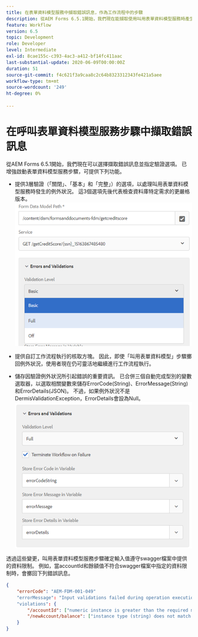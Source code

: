 ```yaml
---
title: 在表單資料模型服務中擷取錯誤訊息，作為工作流程中的步驟
description: 從AEM Forms 6.5.1開始，我們現在能擷取使用叫用表單資料模型服務時產生的錯誤訊息，做為AEM Workflow中的步驟。 工作流程。
feature: Workflow
version: 6.5
topic: Development
role: Developer
level: Intermediate
exl-id: 8cae155c-c393-4ac3-a412-bf14fc411aac
last-substantial-update: 2020-06-09T00:00:00Z
duration: 51
source-git-commit: f4c621f3a9caa8c2c64b8323312343fe421a5aee
workflow-type: tm+mt
source-wordcount: '249'
ht-degree: 0%

---
```


# 在呼叫表單資料模型服務步驟中擷取錯誤訊息

從AEM Forms 6.5.1開始，我們現在可以選擇擷取錯誤訊息並指定驗證選項。 已增強啟動表單資料模型服務步驟，可提供下列功能。

* 提供3層驗證（「關閉」、「基本」和「完整」）的選項，以處理叫用表單資料模型服務時發生的例外狀況。 這3個選項先後代表檢查資料庫特定需求的更嚴格版本。
  ![validation-levels](assets/validation-level.PNG)

* 提供自訂工作流程執行的核取方塊。 因此，即使「叫用表單資料模型」步驟擲回例外狀況，使用者現在仍可靈活地繼續進行工作流程執行。

* 儲存因驗證例外狀況所引起錯誤的重要資訊。 已合併三個自動完成型別的變數選取器，以選取相關變數來儲存ErrorCode(String)、ErrorMessage(String)和ErrorDetails(JSON)。 不過，如果例外狀況不是DermisValidationException，ErrorDetails會設為Null。
  ![擷取錯誤訊息](assets/fdm-error-details.PNG)

透過這些變更，叫用表單資料模型服務步驟確定輸入值遵守swagger檔案中提供的資料限制。 例如，當accountId和餘額值不符合swagger檔案中指定的資料限制時，會擲回下列錯誤訊息。

```json
{
    "errorCode": "AEM-FDM-001-049"
    "errorMessage": "Input validations failed during operation execution"
    "violations": {
        "/accountId": ["numeric instance is greater than the required maximum (maximum: 20, found: 97)"],
        "/newAccount/balance": ["instance type (string) does not match any allowed primitive type (allowed: [\"integer\",\"number\"])"]
    }   
}
```
